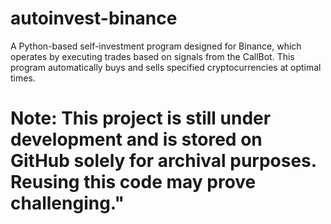 ﻿# autoinvest-binance

A Python-based self-investment program designed for Binance, which operates by executing trades based on signals from the CallBot. This program automatically buys and sells specified cryptocurrencies at optimal times.
# Note: This project is still under development and is stored on GitHub solely for archival purposes. Reusing this code may prove challenging."
